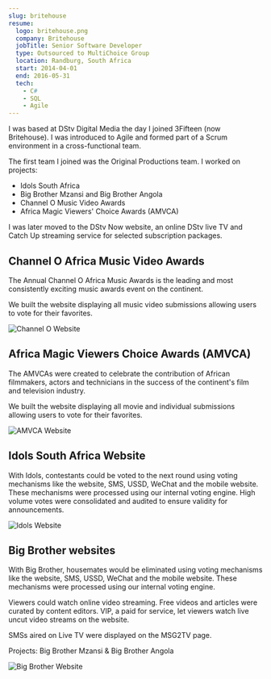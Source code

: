 ```yaml
---
slug: britehouse
resume:
  logo: britehouse.png
  company: Britehouse
  jobTitle: Senior Software Developer
  type: Outsourced to MultiChoice Group
  location: Randburg, South Africa
  start: 2014-04-01
  end: 2016-05-31
  tech:
    - C#
    - SQL
    - Agile
---
```


I was based at DStv Digital Media the day I joined 3Fifteen (now Britehouse). I was introduced to Agile and formed part of a Scrum environment in a cross-functional team.

The first team I joined was the Original Productions team. I worked on projects:

- Idols South Africa
- Big Brother Mzansi and Big Brother Angola
- Channel O Music Video Awards
- Africa Magic Viewers' Choice Awards (AMVCA)

I was later moved to the DStv Now website, an online DStv live TV and Catch Up streaming service for selected subscription packages.

## Channel O Africa Music Video Awards

The Annual Channel O Africa Music Awards is the leading and most consistently exciting music awards event on the continent.

We built the website displaying all music video submissions allowing users to vote for their favorites.

![Channel O Website](https://media-exp2.licdn.com/dms/image/C4E2DAQFALPTqVuCBbA/profile-treasury-image-shrink_800_800/0/1597110309320?e=1654873200&v=beta&t=aRYttGlPxiV9yZb9NPTWZqvFLoNwL2hIGp8MkaEe7Xg 'Channel O Website')

## Africa Magic Viewers Choice Awards (AMVCA)

The AMVCAs were created to celebrate the contribution of African filmmakers, actors and technicians in the success of the continent's film and television industry.

We built the website displaying all movie and individual submissions allowing users to vote for their favorites.

![AMVCA Website](https://media-exp2.licdn.com/dms/image/C4E2DAQFu1ATOlseLpg/profile-treasury-image-shrink_800_800/0/1602150356342?e=1654873200&v=beta&t=zH1ZUoLO9UfXfc4o9sRwB8-yXuFOeh9AzmdUkjwoUtc 'AMVCA Website')

## Idols South Africa Website

With Idols, contestants could be voted to the next round using voting mechanisms like the website, SMS, USSD, WeChat and the mobile website. These mechanisms were processed using our internal voting engine. High volume votes were consolidated and audited to ensure validity for announcements.

![Idols Website](https://media-exp2.licdn.com/dms/image/C4E2DAQGMu-Mws1kIAA/profile-treasury-image-shrink_800_800/0/1602262537955?e=1654873200&v=beta&t=t13PqhiO4tWqock_mYQqeeLg5lUyGNvWoXJ3z1Dgsa8 'Idols Website')

## Big Brother websites

With Big Brother, housemates would be eliminated using voting mechanisms like the website, SMS, USSD, WeChat and the mobile website. These mechanisms were processed using our internal voting engine.

Viewers could watch online video streaming. Free videos and articles were curated by content editors. VIP, a paid for service, let viewers watch live uncut video streams on the website.

SMSs aired on Live TV were displayed on the MSG2TV page.

Projects: Big Brother Mzansi & Big Brother Angola

![Big Brother Website](https://media-exp2.licdn.com/dms/image/C4E2DAQEzh7DaZffmgw/profile-treasury-image-shrink_800_800/0/1602149326236?e=1654873200&v=beta&t=eeSbf5vutEivGCt4zyBRztrKurNexesV-Z2wMz5_8Po 'Big Brother Website')
